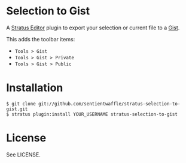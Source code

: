 # Selection to Gist
A [Stratus Editor][stratus] plugin to export your
selection or current file to a [Gist][gist].

This adds the toolbar items:

  * `Tools > Gist`
  * `Tools > Gist > Private`
  * `Tools > Gist > Public`

# Installation

    $ git clone git://github.com/sentientwaffle/stratus-selection-to-gist.git
    $ stratus plugin:install YOUR_USERNAME stratus-selection-to-gist

# License
See LICENSE.

[gist]:    https://gist.github.com/
[stratus]: http://stratuseditor.com/
